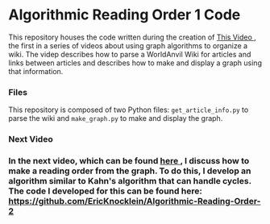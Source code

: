 <h1>Algorithmic Reading Order 1 Code</h1>

This repository houses the code written during the creation of <a href="https://youtu.be/yHq_WdITkms"> This Video </a>, the first in a series of videos about using graph algorithms to organize a wiki. The videp describes how to parse a WorldAnvil Wiki for articles and links between articles and describes how to make and display a graph using that information.

<h3>Files</h3>

This repository is composed of two Python files: `get_article_info.py` to parse the wiki and `make_graph.py` to make and display the graph.

<h3>Next Video<h3>

In the next video, which can be found <a href="https://youtu.be/nav-5TD5G9M"> here </a>, I discuss how to make a reading order from the graph. To do this, I develop an algorithm similar to Kahn's algorithm that can handle cycles. The code I developed for this can be found here: https://github.com/EricKnocklein/Algorithmic-Reading-Order-2
